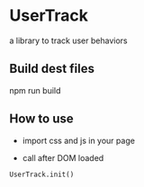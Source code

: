# UserTrack
a library to track user behaviors

## Build dest files

npm run build

## How to use

- import css and js in your page

  <link href="xxx/usertrack.[hash].css" rel="stylesheet" type="text/css">
  <script src=".../usertrack.[hash].min.js" ></script>

- call after DOM loaded

```
UserTrack.init()
```
